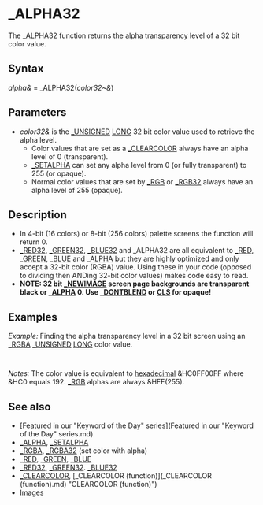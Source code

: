 # _ALPHA32

The _ALPHA32 function returns the alpha transparency level of a 32 bit color value.

  

## Syntax

*alpha&* = _ALPHA32(*color32~&*)
  

## Parameters

* *color32&* is the [_UNSIGNED](_UNSIGNED.md) [LONG](LONG.md) 32 bit color value used to retrieve the alpha level.
	+ Color values that are set as a [_CLEARCOLOR](_CLEARCOLOR.md) always have an alpha level of 0 (transparent).
	+ [_SETALPHA](_SETALPHA.md) can set any alpha level from 0 (or fully transparent) to 255 (or opaque).
	+ Normal color values that are set by [_RGB](_RGB.md) or [_RGB32](_RGB32.md) always have an alpha level of 255 (opaque).

  

## Description

* In 4-bit (16 colors) or 8-bit (256 colors) palette screens the function will return 0.
* [_RED32](_RED32.md), [_GREEN32](_GREEN32.md), [_BLUE32](_BLUE32.md) and _ALPHA32 are all equivalent to [_RED](_RED.md), [_GREEN](_GREEN.md), [_BLUE](_BLUE.md) and [_ALPHA](_ALPHA.md) but they are highly optimized and only accept a 32-bit color (RGBA) value. Using these in your code (opposed to dividing then ANDing 32-bit color values) makes code easy to read.
* **NOTE: 32 bit [_NEWIMAGE](_NEWIMAGE.md) screen page backgrounds are transparent black or [_ALPHA](_ALPHA.md) 0. Use [_DONTBLEND](_DONTBLEND.md) or [CLS](CLS.md) for opaque!**

  

## Examples

*Example:* Finding the alpha transparency level in a 32 bit screen using an [_RGBA](_RGBA.md) [_UNSIGNED](_UNSIGNED.md) [LONG](LONG.md) color value.

``` [SCREEN](SCREEN.md) [_NEWIMAGE](_NEWIMAGE.md)(640, 480, 32)  clr~& = [_RGBA](_RGBA.md)(255, 0, 255, 192) [PRINT](PRINT.md) "Color:"; clr~&  [COLOR](COLOR.md) clr~& [PRINT](PRINT.md) "Alpha32:"; _ALPHA32(clr~&)  [END](END.md)  
```

``` Color: 3237937407 Alpha32: 192  
```

*Notes:* The color value is equivalent to [hexadecimal](hexadecimal.md) &HC0FF00FF where &HC0 equals 192. [_RGB](_RGB.md) alphas are always &HFF(255).
  

## See also

* [Featured in our "Keyword of the Day" series](Featured in our "Keyword of the Day" series.md)
* [_ALPHA](_ALPHA.md), [_SETALPHA](_SETALPHA.md)
* [_RGBA](_RGBA.md), [_RGBA32](_RGBA32.md) (set color with alpha)
* [_RED](_RED.md), [_GREEN](_GREEN.md), [_BLUE](_BLUE.md)
* [_RED32](_RED32.md), [_GREEN32](_GREEN32.md). [_BLUE32](_BLUE32.md)
* [_CLEARCOLOR](_CLEARCOLOR.md), [_CLEARCOLOR (function)](_CLEARCOLOR (function).md) "CLEARCOLOR (function)")
* [Images](Images.md)

  
